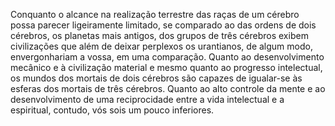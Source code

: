 ﻿Conquanto o alcance na realização terrestre das raças de um cérebro possa parecer ligeiramente limitado, se comparado ao das ordens de dois cérebros, os planetas mais antigos, dos grupos de três cérebros exibem civilizações que além de deixar perplexos os urantianos, de algum modo, envergonhariam a vossa, em uma comparação. Quanto ao desenvolvimento mecânico e à civilização material e mesmo quanto ao progresso intelectual, os mundos dos mortais de dois cérebros são capazes de igualar-se às esferas dos mortais de três cérebros. Quanto ao alto controle da mente e ao desenvolvimento de uma reciprocidade entre a vida intelectual e a espiritual, contudo, vós sois um pouco inferiores.